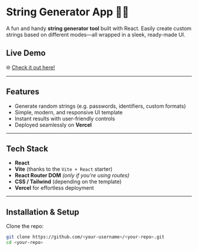 # String Generator App 🧵🔡

A fun and handy **string generator tool** built with React. Easily create custom strings based on different modes—all wrapped in a sleek, ready-made UI.

##  Live Demo  
🌐 [Check it out here!](https://string-generator-ten.vercel.app/)

---

##  Features
-  Generate random strings (e.g. passwords, identifiers, custom formats)
-  Simple, modern, and responsive UI template
-  Instant results with user-friendly controls
-  Deployed seamlessly on **Vercel**

---

##  Tech Stack
- **React**
- **Vite** (thanks to the `Vite + React` starter)
- **React Router DOM** *(only if you're using routes)*
- **CSS / Tailwind** (depending on the template)
- **Vercel** for effortless deployment

---

##  Installation & Setup

Clone the repo:
```bash
git clone https://github.com/<your-username>/<your-repo>.git
cd <your-repo>
